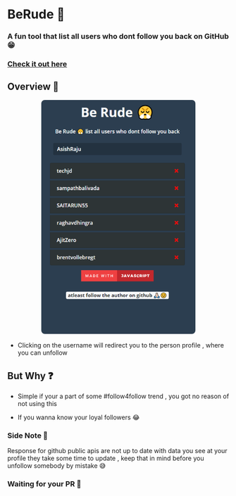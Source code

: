 # BeRude 😤

### A fun tool that list all users who dont follow you back on GitHub😁

### [Check it out here]

## Overview 👀

<p align="center">
<img src="meta/pic.png" style="border-radius:8px" width="350">
  
</p>

- Clicking on the username will redirect you to the person profile , where you can unfollow

## But Why ❓

- Simple if your a part of some #follow4follow trend , you got no reason of not using this

- If you wanna know your loyal followers 😂

### Side Note 😬

Response for github public apis are not up to date with data you see at your profile they take some time to update , keep that in mind before you unfollow somebody by mistake 😅

### Waiting for your PR 🤝

[check it out here]: https://asishraju.github.io/BeRude/
